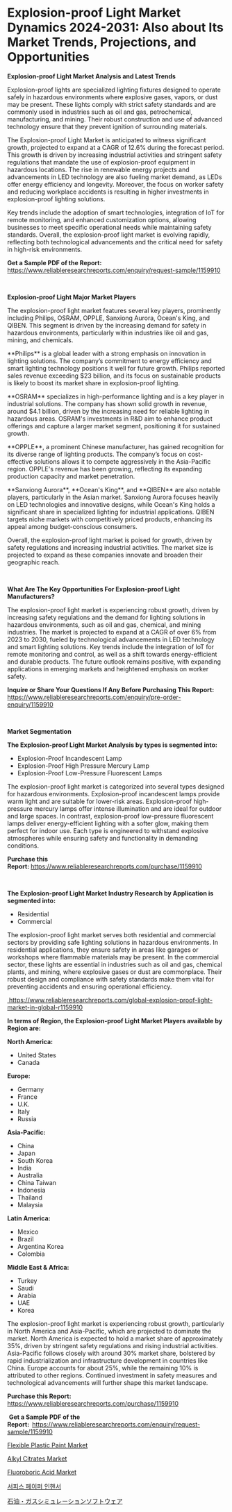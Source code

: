 <p><h1>Explosion-proof Light Market Dynamics 2024-2031: Also about Its Market Trends, Projections, and Opportunities</h1></p><p><strong>Explosion-proof Light Market Analysis and Latest Trends</strong></p>
<p><p>Explosion-proof lights are specialized lighting fixtures designed to operate safely in hazardous environments where explosive gases, vapors, or dust may be present. These lights comply with strict safety standards and are commonly used in industries such as oil and gas, petrochemical, manufacturing, and mining. Their robust construction and use of advanced technology ensure that they prevent ignition of surrounding materials.</p><p>The Explosion-proof Light Market is anticipated to witness significant growth, projected to expand at a CAGR of 12.6% during the forecast period. This growth is driven by increasing industrial activities and stringent safety regulations that mandate the use of explosion-proof equipment in hazardous locations. The rise in renewable energy projects and advancements in LED technology are also fueling market demand, as LEDs offer energy efficiency and longevity. Moreover, the focus on worker safety and reducing workplace accidents is resulting in higher investments in explosion-proof lighting solutions. </p><p>Key trends include the adoption of smart technologies, integration of IoT for remote monitoring, and enhanced customization options, allowing businesses to meet specific operational needs while maintaining safety standards. Overall, the explosion-proof light market is evolving rapidly, reflecting both technological advancements and the critical need for safety in high-risk environments.</p></p>
<p><strong>Get a Sample PDF of the Report:&nbsp;</strong> <a href="https://www.reliableresearchreports.com/enquiry/request-sample/1159910">https://www.reliableresearchreports.com/enquiry/request-sample/1159910</a></p>
<p>&nbsp;</p>
<p><strong>Explosion-proof Light Major Market Players</strong></p>
<p><p>The explosion-proof light market features several key players, prominently including Philips, OSRAM, OPPLE, Sanxiong Aurora, Ocean's King, and QIBEN. This segment is driven by the increasing demand for safety in hazardous environments, particularly within industries like oil and gas, mining, and chemicals.</p><p>**Philips** is a global leader with a strong emphasis on innovation in lighting solutions. The company’s commitment to energy efficiency and smart lighting technology positions it well for future growth. Philips reported sales revenue exceeding $23 billion, and its focus on sustainable products is likely to boost its market share in explosion-proof lighting.</p><p>**OSRAM** specializes in high-performance lighting and is a key player in industrial solutions. The company has shown solid growth in revenue, around $4.1 billion, driven by the increasing need for reliable lighting in hazardous areas. OSRAM's investments in R&D aim to enhance product offerings and capture a larger market segment, positioning it for sustained growth.</p><p>**OPPLE**, a prominent Chinese manufacturer, has gained recognition for its diverse range of lighting products. The company’s focus on cost-effective solutions allows it to compete aggressively in the Asia-Pacific region. OPPLE's revenue has been growing, reflecting its expanding production capacity and market penetration.</p><p>**Sanxiong Aurora**, **Ocean's King**, and **QIBEN** are also notable players, particularly in the Asian market. Sanxiong Aurora focuses heavily on LED technologies and innovative designs, while Ocean's King holds a significant share in specialized lighting for industrial applications. QIBEN targets niche markets with competitively priced products, enhancing its appeal among budget-conscious consumers.</p><p>Overall, the explosion-proof light market is poised for growth, driven by safety regulations and increasing industrial activities. The market size is projected to expand as these companies innovate and broaden their geographic reach.</p></p>
<p>&nbsp;</p>
<p><strong>What Are The Key Opportunities For Explosion-proof Light Manufacturers?</strong></p>
<p><p>The explosion-proof light market is experiencing robust growth, driven by increasing safety regulations and the demand for lighting solutions in hazardous environments, such as oil and gas, chemical, and mining industries. The market is projected to expand at a CAGR of over 6% from 2023 to 2030, fueled by technological advancements in LED technology and smart lighting solutions. Key trends include the integration of IoT for remote monitoring and control, as well as a shift towards energy-efficient and durable products. The future outlook remains positive, with expanding applications in emerging markets and heightened emphasis on worker safety.</p></p>
<p><strong>Inquire or Share Your Questions If Any Before Purchasing This Report:</strong> <a href="https://www.reliableresearchreports.com/enquiry/pre-order-enquiry/1159910">https://www.reliableresearchreports.com/enquiry/pre-order-enquiry/1159910</a></p>
<p>&nbsp;</p>
<p><strong>Market Segmentation</strong></p>
<p><strong>The Explosion-proof Light Market Analysis by types is segmented into:</strong></p>
<p><ul><li>Explosion-Proof Incandescent Lamp</li><li>Explosion-Proof High Pressure Mercury Lamp</li><li>Explosion-Proof Low-Pressure Fluorescent Lamps</li></ul></p>
<p><p>The explosion-proof light market is categorized into several types designed for hazardous environments. Explosion-proof incandescent lamps provide warm light and are suitable for lower-risk areas. Explosion-proof high-pressure mercury lamps offer intense illumination and are ideal for outdoor and large spaces. In contrast, explosion-proof low-pressure fluorescent lamps deliver energy-efficient lighting with a softer glow, making them perfect for indoor use. Each type is engineered to withstand explosive atmospheres while ensuring safety and functionality in demanding conditions.</p></p>
<p><strong>Purchase this Report:&nbsp;</strong><a href="https://www.reliableresearchreports.com/purchase/1159910">https://www.reliableresearchreports.com/purchase/1159910</a></p>
<p>&nbsp;</p>
<p><strong>The Explosion-proof Light Market Industry Research by Application is segmented into:</strong></p>
<p><ul><li>Residential</li><li>Commercial</li></ul></p>
<p><p>The explosion-proof light market serves both residential and commercial sectors by providing safe lighting solutions in hazardous environments. In residential applications, they ensure safety in areas like garages or workshops where flammable materials may be present. In the commercial sector, these lights are essential in industries such as oil and gas, chemical plants, and mining, where explosive gases or dust are commonplace. Their robust design and compliance with safety standards make them vital for preventing accidents and ensuring operational efficiency.</p></p>
<p><a href="https://www.reliableresearchreports.com/global-explosion-proof-light-market-in-global-r1159910">&nbsp;https://www.reliableresearchreports.com/global-explosion-proof-light-market-in-global-r1159910</a></p>
<p><strong>In terms of Region, the Explosion-proof Light Market Players available by Region are:</strong></p>
<p>
    <p> <strong> North America: </strong>
        <ul>
            <li>United States</li>
            <li>Canada</li>
        </ul>
        </p> 
    <p> <strong> Europe: </strong>
        <ul>
            <li>Germany</li>
            <li>France</li>
            <li>U.K.</li>
            <li>Italy</li>
            <li>Russia</li>
        </ul>
        </p> 
    <p> <strong> Asia-Pacific: </strong>
        <ul>
            <li>China</li>
            <li>Japan</li>
            <li>South Korea</li>
            <li>India</li>
            <li>Australia</li>
            <li>China Taiwan</li>
            <li>Indonesia</li>
            <li>Thailand</li>
            <li>Malaysia</li>
        </ul>
        </p> 
    <p> <strong> Latin America: </strong>
        <ul>
            <li>Mexico</li>
            <li>Brazil</li>
            <li>Argentina Korea</li>
            <li>Colombia</li>
        </ul>
        </p> 
    <p> <strong> Middle East & Africa: </strong>
        <ul>
            <li>Turkey</li>
            <li>Saudi</li>
            <li>Arabia</li>
            <li>UAE</li>
            <li>Korea</li>
        </ul>
    </p>
    </p>
<p><p>The explosion-proof light market is experiencing robust growth, particularly in North America and Asia-Pacific, which are projected to dominate the market. North America is expected to hold a market share of approximately 35%, driven by stringent safety regulations and rising industrial activities. Asia-Pacific follows closely with around 30% market share, bolstered by rapid industrialization and infrastructure development in countries like China. Europe accounts for about 25%, while the remaining 10% is attributed to other regions. Continued investment in safety measures and technological advancements will further shape this market landscape.</p></p>
<p><strong>Purchase this Report: </strong><a href="https://www.reliableresearchreports.com/purchase/1159910">https://www.reliableresearchreports.com/purchase/1159910</a></p>
<p>&nbsp;<strong>Get a Sample PDF of the Report:&nbsp;&nbsp;</strong><a href="https://www.reliableresearchreports.com/enquiry/request-sample/1159910">https://www.reliableresearchreports.com/enquiry/request-sample/1159910</a></p>
<p><strong></strong></p>
<p><p><a href="https://www.linkedin.com/pulse/global-flexible-plastic-paint-market-status-2024-2031-u2ntf?trackingId=Z3wXe3Y3S8OGY93IePYp9w%3D%3D">Flexible Plastic Paint Market</a></p><p><a href="https://github.com/RunaHaque64/Market-Research-Report-List-1/blob/main/alkyl-citrates-market.md">Alkyl Citrates Market</a></p><p><a href="https://www.linkedin.com/pulse/fluoroboric-acid-industry-analysis-report-its-market-gyktf?trackingId=bxxRZDpWSMCTR8yHg%2FimEw%3D%3D">Fluoroboric Acid Market</a></p><p><a href="https://medium.com/@joehodytkiewicz980/%EC%84%B8%EA%B3%84-surface-paper-enhancer-market-%EC%9D%80-2024%EC%97%90%EC%84%9C-2031%EB%A1%9C-%EC%97%B0%ED%8F%89%EA%B7%A0-%EC%A6%9D%EA%B0%80%EC%9C%A8%EC%9D%84-%EB%B3%B4%EC%9D%BC-%EA%B2%83%EC%9C%BC%EB%A1%9C-%EC%98%88%EC%83%81%EB%90%A9%EB%8B%88%EB%8B%A4-18544e9b5fba">서피스 페이퍼 인핸서</a></p><p><a href="https://medium.com/@jaydawisoky2014/oil-and-gas-simulation-software-market-%E3%81%AE%E3%82%B0%E3%83%AD%E3%83%BC%E3%83%90%E3%83%AB%E5%B8%82%E5%A0%B4%E6%A6%82%E8%A6%81%E3%81%AF-%E4%B8%96%E7%95%8C%E3%81%8A%E3%82%88%E3%81%B3%E4%B8%BB%E8%A6%81%E5%B8%82%E5%A0%B4%E3%81%AB%E3%81%8A%E3%81%91%E3%82%8B%E6%A5%AD%E7%95%8C%E3%81%AB%E5%BD%B1%E9%9F%BF%E3%82%92%E4%B8%8E%E3%81%88%E3%82%8B%E4%B8%BB%E8%A6%81%E3%81%AA%E3%83%88%E3%83%AC%E3%83%B3%E3%83%89%E3%81%AB%E3%81%A4%E3%81%84%E3%81%A6-%E7%8B%AC%E8%87%AA%E3%81%AE%E8%A6%96%E7%82%B9%E3%82%92%E6%8F%90%E4%BE%9B%E3%81%97%E3%81%BE%E3%81%99-7c4a9833bcaa">石油・ガスシミュレーションソフトウェア</a></p></p>